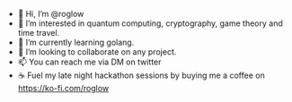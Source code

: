 - 👋 Hi, I’m @roglow
- 👀 I’m interested in quantum computing, cryptography, game theory and time travel.
- 🌱 I’m currently learning golang.
- 💞️ I’m looking to collaborate on any project.
- 📫 You can reach me via DM on twitter
- ☕ Fuel my late night hackathon sessions by buying me a coffee on https://ko-fi.com/roglow

<!---
roglow/roglow is a ✨ special ✨ repository because its `README.md` (this file) appears on your GitHub profile.
You can click the Preview link to take a look at your changes.
--->
